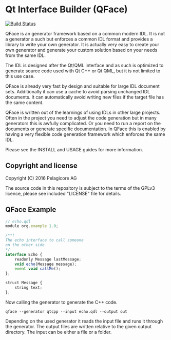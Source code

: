# Qt Interface Builder (QFace)

[![Build Status](https://travis-ci.org/travis-ci/travis-web.svg?branch=master)](https://travis-ci.org/travis-ci/travis-web)

QFace is an generator framework based on a common modern IDL. It is not a generator a such but enforces a common IDL format and provides a library to write your own generator. It is actually very easy to create your own generator and generate your custom solution based on your needs from the same IDL.

The IDL is designed after the Qt/QML interface and as such is optimized to generate source code used with Qt C++ or Qt QML, but it is not limited to this use case.

QFace is already very fast by design and suitable for large IDL document sets. Additionally it can use a cache to avoid parsing unchanged IDL documents. It can automatically avoid writing new files if the target file has the same content.

QFace is written out of the learnings of using IDLs in other large projects. Often in the project you need to adjust the code generation but in many generators this is awfully complicated. Or you need to run a report on the documents or generate specific documentation. In QFace this is enabled by having a very flexible code generation framework which enforces the same IDL.

Please see the INSTALL and USAGE guides for more information.

## Copyright and license

Copyright (C) 2016 Pelagicore AG

The source code in this repository is subject to the terms of the GPLv3 licence, please see included "LICENSE" file for details.


## QFace Example


```js
// echo.qdl
module org.example 1.0;

/**!
The echo interface to call someone
on the other side
*/
interface Echo {
    readonly Message lastMessage;
    void echo(Message message);
    event void callMe();
};

struct Message {
    string text;
};
```

Now calling the generator to generate the C++ code.

    qface --generator qtcpp --input echo.qdl --output out

Depending on the used generator it reads the input file and runs it through the generator. The output files are written relative to the given output directory. The input can be either a file or a folder.

